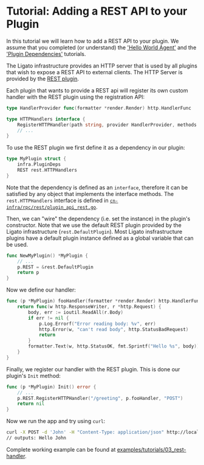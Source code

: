 # Tutorial: Adding a REST API to your Plugin

In this tutorial we will learn how to add a REST API to your plugin. We assume
that you completed (or understand) the ['Hello World Agent'](01_hello-world.md)
and the ['Plugin Dependencies'](02_plugin-deps.md) tutorials.

The Ligato infrastructure provides an HTTP server that is used by all plugins
that wish to expose a REST API to external clients. The HTTP Server is provided
by the [REST plugin](https://github.com/ligato/cn-infra/tree/master/rpc/rest).

Each plugin that wants to provide a REST api will register its own custom
handler with the REST plugin using the registration API:

```go
type HandlerProvider func(formatter *render.Render) http.HandlerFunc

type HTTPHandlers interface {
	RegisterHTTPHandler(path string, provider HandlerProvider, methods ...string) *mux.Route
	// ...
}
```

To use the REST plugin we first define it as a dependency in our plugin:

```go
type MyPlugin struct {
	infra.PluginDeps
	REST rest.HTTPHandlers
}
```
Note that the dependency is defined as an `interface`, therefore it can be
satisfied by any object that implements the interface methods. The `rest.HTTPHandlers`
interface is defined in [`cn-infra/rpc/rest/plugin_api_rest.go`](https://github.com/ligato/cn-infra/blob/master/rpc/rest/plugin_impl_rest.go).

Then, we can "wire" the dependency (i.e. set the instance) in the plugin's 
constructor. Note that we use the default REST plugin provided by the Ligato
infrastructure (`rest.DefaultPlugin`). Most Ligato insfrastructure plugins
have a default plugin instance defined as a global variable that can be used.

```go
func NewMyPlugin() *MyPlugin {
	// ...
	p.REST = &rest.DefaultPlugin
	return p
}
```

Now we define our handler:

```go
func (p *MyPlugin) fooHandler(formatter *render.Render) http.HandlerFunc {
	return func(w http.ResponseWriter, r *http.Request) {
		body, err := ioutil.ReadAll(r.Body)
		if err != nil {
			p.Log.Errorf("Error reading body: %v", err)
			http.Error(w, "can't read body", http.StatusBadRequest)
			return
		}
		formatter.Text(w, http.StatusOK, fmt.Sprintf("Hello %s", body))
	}
}
```

Finally, we register our handler with the REST plugin. This is done our plugin's 
`Init` method:

```go
func (p *MyPlugin) Init() error {
	// ...
	p.REST.RegisterHTTPHandler("/greeting", p.fooHandler, "POST")
	return nil
}
```

Now we run the app and try using `curl`: 

```sh
curl -X POST -d 'John' -H "Content-Type: application/json" http://localhost:9191/greeting
// outputs: Hello John
```

Complete working example can be found at [examples/tutorials/03_rest-handler](https://github.com/ligato/cn-infra/blob/master/examples/tutorials/03_rest-handler).

